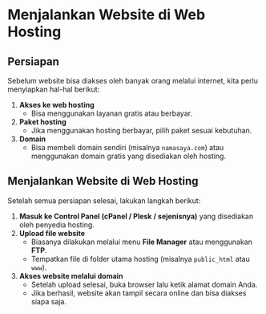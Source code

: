 # Menjalankan Website di Web Hosting

## Persiapan
Sebelum website bisa diakses oleh banyak orang melalui internet, kita perlu menyiapkan hal-hal berikut:
1. **Akses ke web hosting**  
   - Bisa menggunakan layanan gratis atau berbayar.  
2. **Paket hosting**  
   - Jika menggunakan hosting berbayar, pilih paket sesuai kebutuhan.  
3. **Domain**  
   - Bisa membeli domain sendiri (misalnya `namasaya.com`) atau menggunakan domain gratis yang disediakan oleh hosting.

## Menjalankan Website di Web Hosting
Setelah semua persiapan selesai, lakukan langkah berikut:
1. **Masuk ke Control Panel (cPanel / Plesk / sejenisnya)** yang disediakan oleh penyedia hosting.  
2. **Upload file website**  
   - Biasanya dilakukan melalui menu **File Manager** atau menggunakan **FTP**.  
   - Tempatkan file di folder utama hosting (misalnya `public_html` atau `www`).  
3. **Akses website melalui domain**  
   - Setelah upload selesai, buka browser lalu ketik alamat domain Anda.  
   - Jika berhasil, website akan tampil secara online dan bisa diakses siapa saja.  
